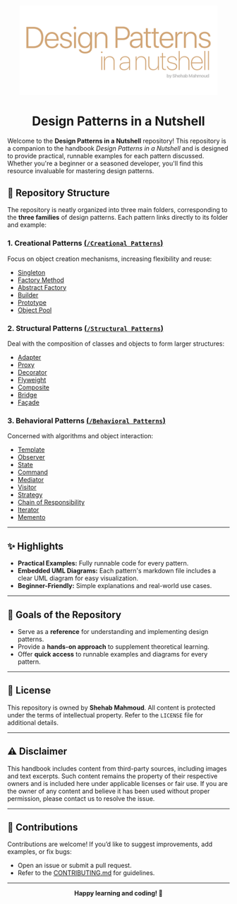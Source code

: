 <div align='center'>
<a href="https://github.com/dizzydroid/DesignPatternsNutshell">
    <img alt="DesignPatternsNutshell Logo" src="headerimg.png" width="450">
</a>
  <h1>Design Patterns in a Nutshell</h1>
</div>

Welcome to the **Design Patterns in a Nutshell** repository! This repository is a companion to the handbook _Design Patterns in a Nutshell_ and is designed to provide practical, runnable examples for each pattern discussed. Whether you're a beginner or a seasoned developer, you'll find this resource invaluable for mastering design patterns.

## 📂 Repository Structure

The repository is neatly organized into three main folders, corresponding to the **three families** of design patterns. Each pattern links directly to its folder and example:

### **1. Creational Patterns** [(`/Creational Patterns`)](./Creational%20Patterns)
Focus on object creation mechanisms, increasing flexibility and reuse:
- [Singleton](./Creational%20Patterns/singleton)
- [Factory Method](./Creational%20Patterns/factory-method)
- [Abstract Factory](./Creational%20Patterns/abstract-factory)
- [Builder](./Creational%20Patterns/builder)
- [Prototype](./Creational%20Patterns/prototype)
- [Object Pool](./Creational%20Patterns/object-pool)

### **2. Structural Patterns** [(`/Structural Patterns`)](./Structural%20Patterns)
Deal with the composition of classes and objects to form larger structures:
- [Adapter](./Structural%20Patterns/adapter)
- [Proxy](./Structural%20Patterns/proxy)
- [Decorator](./Structural%20Patterns/decorator)
- [Flyweight](./Structural%20Patterns/flyweight)
- [Composite](./Structural%20Patterns/composite)
- [Bridge](./Structural%20Patterns/bridge)
- [Façade](./Structural%20Patterns/facade)

### **3. Behavioral Patterns** [(`/Behavioral Patterns`)](./Behavioral%20Patterns)
Concerned with algorithms and object interaction:
- [Template](./Behavioral%20Patterns/template)
- [Observer](./Behavioral%20Patterns/observer)
- [State](./Behavioral%20Patterns/state)
- [Command](./Behavioral%20Patterns/command)
- [Mediator](./Behavioral%20Patterns/mediator)
- [Visitor](./Behavioral%20Patterns/visitor)
- [Strategy](./Behavioral%20Patterns/strategy)
- [Chain of Responsibility](./Behavioral%20Patterns/chain-of-responsibility)
- [Iterator](./Behavioral%20Patterns/iterator)
- [Memento](./Behavioral%20Patterns/memento)

---

## ✨ Highlights

- **Practical Examples:** Fully runnable code for every pattern.
- **Embedded UML Diagrams:** Each pattern's markdown file includes a clear UML diagram for easy visualization.
- **Beginner-Friendly:** Simple explanations and real-world use cases.

---

## 🎯 Goals of the Repository

- Serve as a **reference** for understanding and implementing design patterns.
- Provide a **hands-on approach** to supplement theoretical learning.
- Offer **quick access** to runnable examples and diagrams for every pattern.

---

## 📜 License

This repository is owned by **Shehab Mahmoud**. All content is protected under the terms of intellectual property. Refer to the `LICENSE` file for additional details.

---

## ⚠ Disclaimer 
This handbook includes content from third-party sources, including images and text excerpts. 
Such content remains the property of their respective owners and is included here under 
applicable licenses or fair use. If you are the owner of any content and believe it has been 
used without proper permission, please contact us to resolve the issue.

---

## 🤝 Contributions

Contributions are welcome! If you’d like to suggest improvements, add examples, or fix bugs:
- Open an issue or submit a pull request.
- Refer to the [CONTRIBUTING.md](CONTRIBUTING.md) for guidelines.

---
<div align='center'>
  <b> Happy learning and coding! 🚀</b>
</div>
